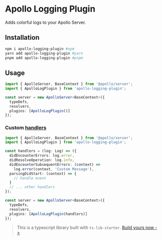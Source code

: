 # Apollo Logging Plugin

Adds colorful logs to your Apollo Server. 

## Installation

```bash
npm i apollo-logging-plugin #npm
yarn add apollo-logging-plugin #yarn
pnpm add apollo-logging-plugin #pnpm
```

## Usage

```typescript
import { ApolloServer, BaseContext } from '@apollo/server';
import { ApolloLogPlugin } from 'apollo-logging-plugin';

const server = new ApolloServer<BaseContext>({
  typeDefs,
  resolvers,
  plugins: [ApolloLogPlugin()]
});
```

### Custom [handlers](https://www.apollographql.com/docs/apollo-server/integrations/plugins/#responding-to-events)

```typescript
import { ApolloServer, BaseContext } from '@apollo/server';
import { ApolloLogPlugin } from 'apollo-logging-plugin';

const handlers = (log: Log) => ({
  didEncounterErrors: log.error,
  didResolveOperation: log.info,
  didEncounterSubsequentErrors: (context) =>
    log.error(context, 'Custom Message'),
  parsingDidStart: (context) => {
    // handle event
  }
  // ... other handlers
});

const server = new ApolloServer<BaseContext>({
  typeDefs,
  resolvers,
  plugins: [ApolloLogPlugin(handlers)]
});
```

> This is a typescript library built with `ts-lib-starter`. [Build yours now ->]('https://github.com/youssef-ahamid/ts-lib-starter/')
